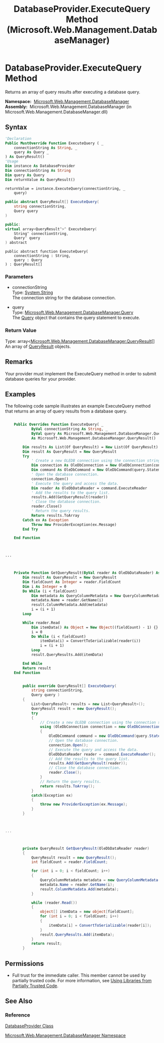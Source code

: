 ﻿---
title: DatabaseProvider.ExecuteQuery Method  (Microsoft.Web.Management.DatabaseManager)
TOCTitle: ExecuteQuery Method
ms:assetid: M:Microsoft.Web.Management.DatabaseManager.DatabaseProvider.ExecuteQuery(System.String,Microsoft.Web.Management.DatabaseManager.Query)
ms:mtpsurl: https://msdn.microsoft.com/en-us/library/microsoft.web.management.databasemanager.databaseprovider.executequery(v=VS.90)
ms:contentKeyID: 22049611
ms.date: 05/02/2012
mtps_version: v=VS.90
f1_keywords:
- Microsoft.Web.Management.DatabaseManager.DatabaseProvider.ExecuteQuery
dev_langs:
- csharp
- jscript
- vb
- cpp
api_location:
- Microsoft.Web.Management.DatabaseManager.dll
api_name:
- Microsoft.Web.Management.DatabaseManager.DatabaseProvider.ExecuteQuery
api_type:
- Managed
topic_type:
- apiref
- kbSyntax
product_family_name: VS
ROBOTS: INDEX,FOLLOW
---

# DatabaseProvider.ExecuteQuery Method

Returns an array of query results after executing a database query.

**Namespace:**  [Microsoft.Web.Management.DatabaseManager](microsoft-web-management-databasemanager-namespace.md)  
**Assembly:**  Microsoft.Web.Management.DatabaseManager (in Microsoft.Web.Management.DatabaseManager.dll)

## Syntax

```vb
'Declaration
Public MustOverride Function ExecuteQuery ( _
    connectionString As String, _
    query As Query _
) As QueryResult()
'Usage
Dim instance As DatabaseProvider
Dim connectionString As String
Dim query As Query
Dim returnValue As QueryResult()

returnValue = instance.ExecuteQuery(connectionString, _
    query)
```

```csharp
public abstract QueryResult[] ExecuteQuery(
    string connectionString,
    Query query
)
```

```cpp
public:
virtual array<QueryResult^>^ ExecuteQuery(
    String^ connectionString, 
    Query^ query
) abstract
```

```jscript
public abstract function ExecuteQuery(
    connectionString : String, 
    query : Query
) : QueryResult[]
```

### Parameters

  - connectionString  
    Type: [System.String](https://msdn.microsoft.com/library/s1wwdcbf)  
    The connection string for the database connection.  

<!-- end list -->

  - query  
    Type: [Microsoft.Web.Management.DatabaseManager.Query](query-class-microsoft-web-management-databasemanager.md)  
    The [Query](query-class-microsoft-web-management-databasemanager.md) object that contains the query statement to execute.  

### Return Value

Type: array\<[Microsoft.Web.Management.DatabaseManager.QueryResult](queryresult-class-microsoft-web-management-databasemanager.md)\[\]  
An array of [QueryResult](queryresult-class-microsoft-web-management-databasemanager.md) objects.  

## Remarks

Your provider must implement the ExecuteQuery method in order to submit database queries for your provider.

## Examples

The following code sample illustrates an example ExecuteQuery method that returns an array of query results from a database query.

```vb

    Public Overrides Function ExecuteQuery( _
            ByVal connectionString As String, _
            ByVal query As Microsoft.Web.Management.DatabaseManager.Query) _
            As Microsoft.Web.Management.DatabaseManager.QueryResult()

        Dim results As List(Of QueryResult) = New List(Of QueryResult)
        Dim result As QueryResult = New QueryResult
        Try
            ' Create a new OLEDB connection using the connection string.
            Dim connection As OleDbConnection = New OleDbConnection(connectionString)
            Dim command As OleDbCommand = New OleDbCommand(query.Statement, connection)
            ' Open the database connection.
            connection.Open()
            ' Execute the query and access the data.
            Dim reader As OleDbDataReader = command.ExecuteReader
            ' Add the results to the query list.
            results.Add(GetQueryResult(reader))
            ' Close the database connection.
            reader.Close()
            ' Return the query results.
            Return results.ToArray
        Catch ex As Exception
            Throw New ProviderException(ex.Message)
        End Try

    End Function



...



    Private Function GetQueryResult(ByVal reader As OleDbDataReader) As QueryResult
        Dim result As QueryResult = New QueryResult
        Dim fieldCount As Integer = reader.FieldCount
        Dim i As Integer = 0
        Do While (i < fieldCount)
            Dim metadata As QueryColumnMetadata = New QueryColumnMetadata
            metadata.Name = reader.GetName(i)
            result.ColumnMetadata.Add(metadata)
            i = (i + 1)
        Loop

        While reader.Read
            Dim itemData() As Object = New Object((fieldCount) - 1) {}
            i = 0
            Do While (i < fieldCount)
                itemData(i) = ConvertToSerializable(reader(i))
                i = (i + 1)
            Loop
            result.QueryResults.Add(itemData)

        End While
        Return result
    End Function

```

```csharp

        public override QueryResult[] ExecuteQuery(
            string connectionString,
            Query query )
        {
            List<QueryResult> results = new List<QueryResult>();
            QueryResult result = new QueryResult();
            try
            {
                // Create a new OLEDB connection using the connection string.
                using (OleDbConnection connection = new OleDbConnection(connectionString))
                {
                    OleDbCommand command = new OleDbCommand(query.Statement, connection);
                    // Open the database connection.
                    connection.Open();
                    // Execute the query and access the data.
                    OleDbDataReader reader = command.ExecuteReader();
                    // Add the results to the query list.
                    results.Add(GetQueryResult(reader));
                    // Close the database connection.
                    reader.Close();
                }
                // Return the query results.
                return results.ToArray();
            }
            catch(Exception ex)
            {
                throw new ProviderException(ex.Message);
            }
        }



...



        private QueryResult GetQueryResult(OleDbDataReader reader)
        {
            QueryResult result = new QueryResult();
            int fieldCount = reader.FieldCount;

            for (int i = 0; i < fieldCount; i++)
            {
                QueryColumnMetadata metadata = new QueryColumnMetadata();
                metadata.Name = reader.GetName(i);
                result.ColumnMetadata.Add(metadata);
            }

            while (reader.Read())
            {
                object[] itemData = new object[fieldCount];
                for (int i = 0; i < fieldCount; i++)
                {
                    itemData[i] = ConvertToSerializable(reader[i]);
                }
                result.QueryResults.Add(itemData);
            }
            return result;
        }

```

## Permissions

  - Full trust for the immediate caller. This member cannot be used by partially trusted code. For more information, see [Using Libraries from Partially Trusted Code](https://msdn.microsoft.com/library/8skskf63).

## See Also

### Reference

[DatabaseProvider Class](databaseprovider-class-microsoft-web-management-databasemanager.md)

[Microsoft.Web.Management.DatabaseManager Namespace](microsoft-web-management-databasemanager-namespace.md)

